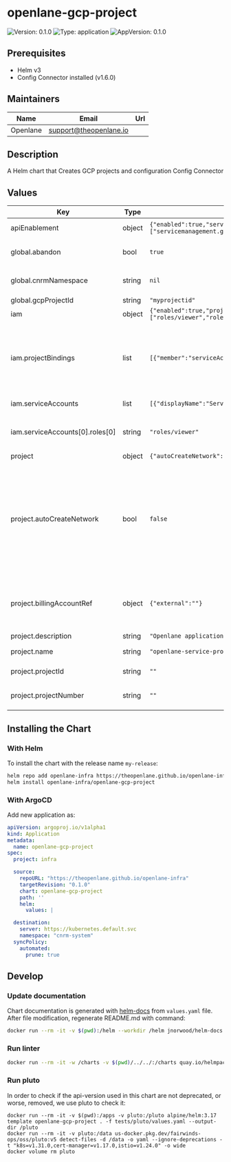 # openlane-gcp-project

![Version: 0.1.0](https://img.shields.io/badge/Version-0.1.0-informational?style=flat-square) ![Type: application](https://img.shields.io/badge/Type-application-informational?style=flat-square) ![AppVersion: 0.1.0](https://img.shields.io/badge/AppVersion-0.1.0-informational?style=flat-square)

## Prerequisites

- Helm v3
- Config Connector installed (v1.6.0)

## Maintainers

| Name | Email | Url |
| ---- | ------ | --- |
| Openlane | <support@theopenlane.io> |  |

## Description

A Helm chart that Creates GCP projects and configuration Config Connector

## Values

| Key | Type | Default | Description |
|-----|------|---------|-------------|
| apiEnablement | object | `{"enabled":true,"services":["servicemanagement.googleapis.com","serviceusage.googleapis.com","container.googleapis.com","compute.googleapis.com","sqladmin.googleapis.com","dns.googleapis.com","redis.googleapis.com","sourcerepo.googleapis.com","connectgateway.googleapis.com","anthos.googleapis.com","gkehub.googleapis.com","cloudaudit.googleapis.com"]}` | List of GCP APIs to enable within this project. |
| global.abandon | bool | `true` | If true, Keep the resource even after the kcc resource deletion. |
| global.cnrmNamespace | string | `nil` | Allows to deploy in another namespace than the release one |
| global.gcpProjectId | string | `"myprojectid"` | Google Project ID |
| iam | object | `{"enabled":true,"projectBindings":[{"member":"serviceAccount:service-{{ .Values.configControllerProjectNumber }}@gcp-sa-config-controller.iam.gserviceaccount.com","role":"roles/owner"}],"serviceAccounts":[{"displayName":"Service Account for Openlane Application","name":"openlane-app-sa","roles":["roles/viewer","roles/secretmanager.secretAccessor","roles/cloudsql.client","roles/container.viewer"]}]}` | IAM settings for the project. |
| iam.projectBindings | list | `[{"member":"serviceAccount:service-{{ .Values.configControllerProjectNumber }}@gcp-sa-config-controller.iam.gserviceaccount.com","role":"roles/owner"}]` | IAM Members to bind to roles at the project level.    This is for project-level permissions to users, groups, or service accounts.    Often used to grant the Config Controller's managed SA permissions to new service projects. |
| iam.serviceAccounts | list | `[{"displayName":"Service Account for Openlane Application","name":"openlane-app-sa","roles":["roles/viewer","roles/secretmanager.secretAccessor","roles/cloudsql.client","roles/container.viewer"]}]` | Service accounts to create within this project. |
| iam.serviceAccounts[0].roles[0] | string | `"roles/viewer"` | Roles for the application service account. Add specific roles as needed by the application. |
| project | object | `{"autoCreateNetwork":false,"billingAccountRef":{"external":""},"description":"Openlane application service project","enabled":true,"name":"openlane-service-project","projectId":"","projectNumber":""}` | Project specific settings |
| project.autoCreateNetwork | bool | `false` | Parent of the project, either an Organization or a Folder.    If not set, project is created under the billing account's default resource hierachy. folderRef:   external: "folders/1234567890" # Example organizationRef:   external: "organizations/1234567890" # Example controls whether or not deafult network is created |
| project.billingAccountRef | object | `{"external":""}` | Reference to the Billing Account ID that the project will be linked to.    This is crucial for project creation.    Example: "012345-6789BF-012345" |
| project.description | string | `"Openlane application service project"` | Description for the project. |
| project.name | string | `"openlane-service-project"` | Display name for the GCP project. |
| project.projectId | string | `""` | The desired GCP project ID. Must be globally unique. |
| project.projectNumber | string | `""` | The project number is dynamically assigned by GCP when the project is created. |

## Installing the Chart

### With Helm

To install the chart with the release name `my-release`:

```bash
helm repo add openlane-infra https://theopenlane.github.io/openlane-infra
helm install openlane-infra/openlane-gcp-project
```

### With ArgoCD

Add new application as:

```yaml
apiVersion: argoproj.io/v1alpha1
kind: Application
metadata:
  name: openlane-gcp-project
spec:
  project: infra

  source:
    repoURL: "https://theopenlane.github.io/openlane-infra"
    targetRevision: "0.1.0"
    chart: openlane-gcp-project
    path: ''
    helm:
      values: |

  destination:
    server: https://kubernetes.default.svc
    namespace: "cnrm-system"
  syncPolicy:
    automated:
      prune: true
```

## Develop

### Update documentation

Chart documentation is generated with [helm-docs](https://github.com/norwoodj/helm-docs) from `values.yaml` file.
After file modification, regenerate README.md with command:

```bash
docker run --rm -it -v $(pwd):/helm --workdir /helm jnorwood/helm-docs:v1.14.2 helm-docs
```

### Run linter

```bash
docker run --rm -it -w /charts -v $(pwd)/../../:/charts quay.io/helmpack/chart-testing:v3.12.0 ct lint --charts /charts/charts/openlane-gcp-project --config /charts/charts/openlane-gcp-project/ct.yaml
```

### Run pluto

In order to check if the api-version used in this chart are not deprecated, or worse, removed, we use pluto to check it:

```
docker run --rm -it -v $(pwd):/apps -v pluto:/pluto alpine/helm:3.17 template openlane-gcp-project . -f tests/pluto/values.yaml --output-dir /pluto
docker run --rm -it -v pluto:/data us-docker.pkg.dev/fairwinds-ops/oss/pluto:v5 detect-files -d /data -o yaml --ignore-deprecations -t "k8s=v1.31.0,cert-manager=v1.17.0,istio=v1.24.0" -o wide
docker volume rm pluto
```

